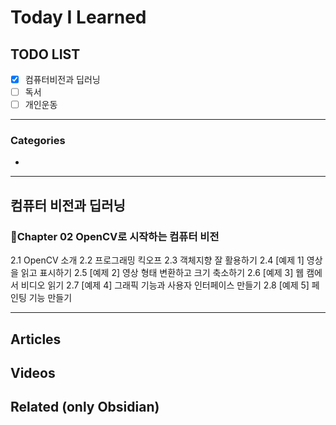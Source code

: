 # Today I Learned

## TODO LIST
- [x] 컴퓨터비전과 딥러닝 
- [ ] 독서
- [ ] 개인운동

---

### Categories
- [](#)

---

## 컴퓨터 비전과 딥러닝
### Chapter 02 OpenCV로 시작하는 컴퓨터 비전
2.1 OpenCV 소개
2.2 프로그래밍 킥오프
2.3 객체지향 잘 활용하기
2.4 [예제 1] 영상을 읽고 표시하기
2.5 [예제 2] 영상 형태 변환하고 크기 축소하기
2.6 [예제 3] 웹 캠에서 비디오 읽기
2.7 [예제 4] 그래픽 기능과 사용자 인터페이스 만들기
2.8 [예제 5] 페인팅 기능 만들기

---

## Articles

## Videos

## Related (only Obsidian)